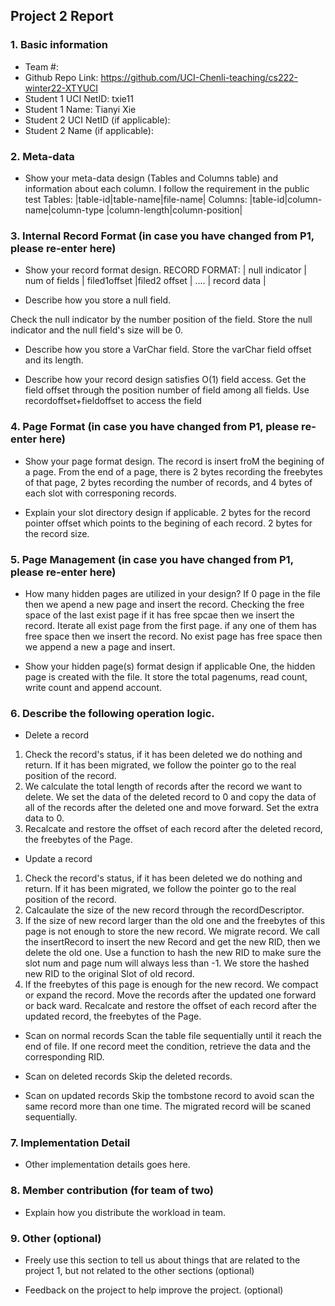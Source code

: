 ## Project 2 Report


### 1. Basic information
 - Team #:
 - Github Repo Link: https://github.com/UCI-Chenli-teaching/cs222-winter22-XTYUCI
 - Student 1 UCI NetID: txie11
 - Student 1 Name: Tianyi Xie
 - Student 2 UCI NetID (if applicable):
 - Student 2 Name (if applicable):

### 2. Meta-data
- Show your meta-data design (Tables and Columns table) and information about each column.
I follow the requirement in the public test
Tables:    |table-id|table-name|file-name|
Columns: |table-id|column-name|column-type |column-length|column-position|

### 3. Internal Record Format (in case you have changed from P1, please re-enter here)
- Show your record format design.
RECORD FORMAT:
| null indicator | num of fields | filed1offset |filed2 offset | .... | record data |

- Describe how you store a null field.

Check the null indicator by the number position of the field. Store the null indicator and the null field's size will be 0. 

- Describe how you store a VarChar field.
Store the varChar field offset and its length. 


- Describe how your record design satisfies O(1) field access.
Get the field offset through the position number of field among all fields.
Use recordoffset+fieldoffset to access the field


### 4. Page Format (in case you have changed from P1, please re-enter here)
- Show your page format design.
The record is insert froM the begining of a page.
From the end of a page, there is 2 bytes recording the freebytes of that page, 2 bytes recording the number of records, and 4 bytes of each slot with corresponing records.

- Explain your slot directory design if applicable.
2 bytes for the record pointer offset which points to the begining of each record.
2 bytes for the record size.

### 5. Page Management (in case you have changed from P1, please re-enter here)
- How many hidden pages are utilized in your design?
If 0 page in the file then we apend a new page and insert the record.
Checking the free space of the last exist page if it has free spcae then we insert the record.
Iterate all exist page from the first page. if any one of them has free space then we insert the record.
No exist page has free space then we append a new a page and insert. 


- Show your hidden page(s) format design if applicable
One, the hidden page is created with the file. It store the total pagenums, read count, write count and append account.


### 6. Describe the following operation logic.
- Delete a record
1. Check the record's status, if it has been deleted we do nothing and return.
If it has been migrated, we follow the pointer go to the real position of the record.
2. We calculate the total length of records after the record we want to delete.
We set the data of the deleted record to 0 and copy the data of all of the records after the deleted one and move forward. 
Set the extra data to 0.
3. Recalcate and restore the offset of each record after the deleted record, the freebytes of the Page. 

- Update a record
1. Check the record's status, if it has been deleted we do nothing and return.
If it has been migrated, we follow the pointer go to the real position of the record.
2. Calcaulate the size of the new record through the recordDescriptor.
3. If the size of new record larger than the old one and the freebytes of this page is not enough to store the new record.
We migrate record. We call the insertRecord to insert the new Record and get the new RID, then we delete the old one.
Use a function to hash the new RID to make sure the slot num and page num will always less than -1. 
We store the hashed new RID to the original Slot of old record.
4. If the freebytes of this page is enough for the new record.
We compact or expand the record. Move the records after the updated one forward or back ward.
Recalcate and restore the offset of each record after the updated record, the freebytes of the Page. 
   
- Scan on normal records
Scan the table file sequentially until it reach the end of file.
If one record meet the condition, retrieve the data and the corresponding RID.

- Scan on deleted records
Skip the deleted records.


- Scan on updated records
Skip the tombstone record to avoid scan the same record more than one time. 
The migrated record will be scaned sequentially. 


### 7. Implementation Detail
- Other implementation details goes here.



### 8. Member contribution (for team of two)
- Explain how you distribute the workload in team.



### 9. Other (optional)
- Freely use this section to tell us about things that are related to the project 1, but not related to the other sections (optional)



- Feedback on the project to help improve the project. (optional)